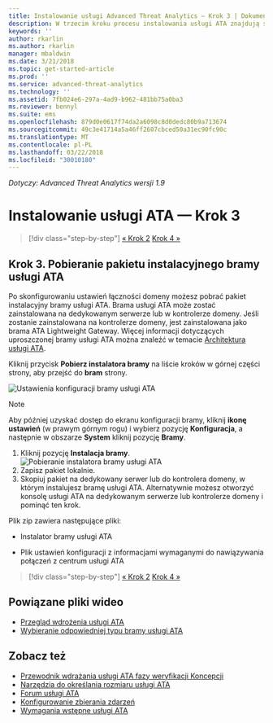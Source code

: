 ```yaml
---
title: Instalowanie usługi Advanced Threat Analytics — Krok 3 | Dokumentacja firmy Microsoft
description: W trzecim kroku procesu instalowania usługi ATA znajdują się informacje ułatwiające pobranie pakietu instalacyjnego bramy usługi ATA.
keywords: ''
author: rkarlin
ms.author: rkarlin
manager: mbaldwin
ms.date: 3/21/2018
ms.topic: get-started-article
ms.prod: ''
ms.service: advanced-threat-analytics
ms.technology: ''
ms.assetid: 7fb024e6-297a-4ad9-b962-481bb75a0ba3
ms.reviewer: bennyl
ms.suite: ems
ms.openlocfilehash: 879d0e0617f74da2a6098c8d0dedc80b9a713674
ms.sourcegitcommit: 49c3e41714a5a46ff2607cbced50a31ec90fc90c
ms.translationtype: MT
ms.contentlocale: pl-PL
ms.lasthandoff: 03/22/2018
ms.locfileid: "30010180"
---
```

*Dotyczy: Advanced Threat Analytics wersji 1.9*



# <a name="install-ata---step-3"></a>Instalowanie usługi ATA — Krok 3

>[!div class="step-by-step"]
[« Krok 2](install-ata-step2.md)
[Krok 4 »](install-ata-step4.md)

## <a name="step-3-download-the-ata-gateway-setup-package"></a>Krok 3. Pobieranie pakietu instalacyjnego bramy usługi ATA
Po skonfigurowaniu ustawień łączności domeny możesz pobrać pakiet instalacyjny bramy usługi ATA. Brama usługi ATA może zostać zainstalowana na dedykowanym serwerze lub w kontrolerze domeny. Jeśli zostanie zainstalowana na kontrolerze domeny, jest zainstalowana jako brama ATA Lightweight Gateway. Więcej informacji dotyczących uproszczonej bramy usługi ATA można znaleźć w temacie [Architektura usługi ATA](ata-architecture.md). 

Kliknij przycisk **Pobierz instalatora bramy** na liście kroków w górnej części strony, aby przejść do **bram** strony.

![Ustawienia konfiguracji bramy usługi ATA](media/ATA_1.7-welcome-download-gateway.PNG)

> [!NOTE] 
> Aby później uzyskać dostęp do ekranu konfiguracji bramy, kliknij **ikonę ustawień** (w prawym górnym rogu) i wybierz pozycję **Konfiguracja**, a następnie w obszarze **System** kliknij pozycję **Bramy**.  

1.  Kliknij pozycję **Instalacja bramy**.
  ![Pobieranie instalatora bramy usługi ATA](media/download-gateway-setup.png)
2.  Zapisz pakiet lokalnie.
3.  Skopiuj pakiet na dedykowany serwer lub do kontrolera domeny, w którym instalujesz bramę usługi ATA. Alternatywnie możesz otworzyć konsolę usługi ATA na dedykowanym serwerze lub kontrolerze domeny i pominąć ten krok.

Plik zip zawiera następujące pliki:

-   Instalator bramy usługi ATA

-   Plik ustawień konfiguracji z informacjami wymaganymi do nawiązywania połączeń z centrum usługi ATA


>[!div class="step-by-step"]
[« Krok 2](install-ata-step2.md)
[Krok 4 »](install-ata-step4.md)


## <a name="related-videos"></a>Powiązane pliki wideo
- [Przegląd wdrożenia usługi ATA](https://channel9.msdn.com/Shows/Microsoft-Security/Overview-of-ATA-Deployment-in-10-Minutes)
- [Wybieranie odpowiedniej typu bramy usługi ATA](https://channel9.msdn.com/Shows/Microsoft-Security/ATA-Deployment-Choose-the-Right-Gateway-Type)

## <a name="see-also"></a>Zobacz też
- [Przewodnik wdrażania usługi ATA fazy weryfikacji Koncepcji](http://aka.ms/atapoc)
- [Narzędzia do określania rozmiaru usługi ATA](http://aka.ms/atasizingtool)
- [Forum usługi ATA](https://social.technet.microsoft.com/Forums/security/home?forum=mata)
- [Konfigurowanie zbierania zdarzeń](configure-event-collection.md)
- [Wymagania wstępne usługi ATA](ata-prerequisites.md)
